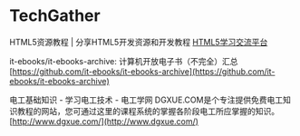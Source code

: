 # TechGather

HTML5资源教程 | 分享HTML5开发资源和开发教程
[HTML5学习交流平台](http://www.html5tricks.com/)

it-ebooks/it-ebooks-archive: 计算机开放电子书（不完全）汇总
[https://github.com/it-ebooks/it-ebooks-archive](https://github.com/it-ebooks/it-ebooks-archive)

电工基础知识 - 学习电工技术 - 电工学网
DGXUE.COM是个专注提供免费电工知识教程的网站，您可通过这里的课程系统的掌握各阶段电工所应掌握的知识。
[http://www.dgxue.com/](http://www.dgxue.com/)